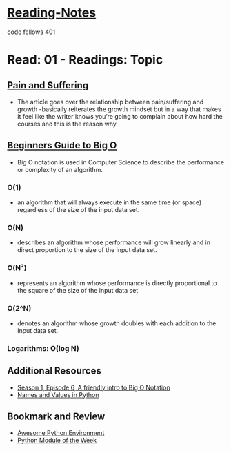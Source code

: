 # [Reading-Notes](https://alsosteve.github.io/reading-notes/)
code fellows 401

# Read: 01 - Readings: Topic

## [Pain and Suffering](https://codefellows.github.io/code-401-python-guide/curriculum/class-01/notes/pain_suffering)
- The article goes over the relationship between pain/suffering and growth
-basically reiterates the growth mindset but in a way that makes it feel like the writer knows you’re going to complain about how hard the courses and this is the reason why


## [Beginners Guide to Big O](https://rob-bell.net/2009/06/a-beginners-guide-to-big-o-notation)
- Big O notation is used in Computer Science to describe the performance or complexity of an algorithm.

### O(1)
- an algorithm that will always execute in the same time (or space) regardless of the size of the input data set.

### O(N)
- describes an algorithm whose performance will grow linearly and in direct proportion to the size of the input data set.

### O(N²)
-  represents an algorithm whose performance is directly proportional to the square of the size of the input data set

### O(2^N)
- denotes an algorithm whose growth doubles with each addition to the input data set.

### Logarithms: O(log N)

## Additional Resources
- [Season 1, Episode 6, A friendly intro to Big O Notation](https://www.codenewbie.org/basecs/8)
- [Names and Values in Python](https://www.youtube.com/watch?v=_AEJHKGk9ns)

## Bookmark and Review
- [Awesome Python Environment](https://towardsdatascience.com/how-to-setup-an-awesome-python-environment-for-data-science-or-anything-else-35d358cc95d5)
- [Python Module of the Week](https://pymotw.com/3/index.html)